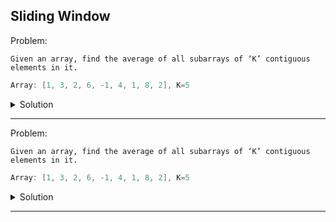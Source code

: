## Sliding Window 

Problem:
```
Given an array, find the average of all subarrays of ‘K’ contiguous elements in it.
```

```scala
Array: [1, 3, 2, 6, -1, 4, 1, 8, 2], K=5
```

<details><summary>Solution</summary>

```scala
Seq(1, 3, 2, 6, -1, 4, 1, 8, 2).sliding(5, 1).map{ window =>
  window.sum / window.size.toFloat
}.foreach(println(_)) // 2.2, 2.8, 2.4, etc
```
</details>

---

Problem:
```
Given an array, find the average of all subarrays of ‘K’ contiguous elements in it.
```

```scala
Array: [1, 3, 2, 6, -1, 4, 1, 8, 2], K=5
```

<details><summary>Solution</summary>

```scala
Seq(1, 3, 2, 6, -1, 4, 1, 8, 2).sliding(5, 1).map{ window =>
  window.sum / window.size.toFloat
}.foreach(println(_)) // 2.2, 2.8, 2.4, etc
```
</details>

---
